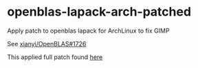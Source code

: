 # openblas-lapack-arch-patched
Apply patch to openblas lapack for ArchLinux to fix GIMP

See [xianyi/OpenBLAS#1726](https://github.com/xianyi/OpenBLAS/pull/1726)

This applied full patch found [here](https://salsa.debian.org/science-team/openblas/blob/e51b3b26641901a5a93247ef9bb9dbdddc82cfae/debian/patches/0008-Allow-overriding-USE_COMPILER_TLS-formerly-HAS_COMPI.patch)
